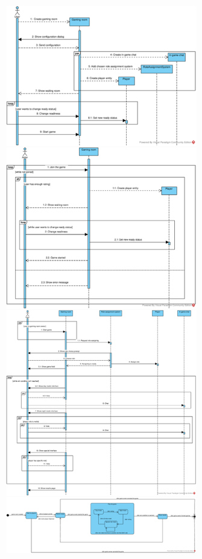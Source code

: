 ![](img/project_part3/project_part3-1.png)
![](img/project_part3/project_part3-2.png)
![](img/project_part3/project_part3-3.png)
![](img/project_part3/project_part3-4.png)